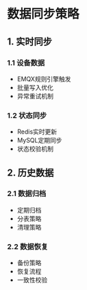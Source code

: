 # 数据同步策略

## 1. 实时同步
### 1.1 设备数据
- EMQX规则引擎触发
- 批量写入优化
- 异常重试机制

### 1.2 状态同步
- Redis实时更新
- MySQL定期同步
- 状态校验机制

## 2. 历史数据
### 2.1 数据归档
- 定期归档
- 分表策略
- 清理策略

### 2.2 数据恢复
- 备份策略
- 恢复流程
- 一致性校验

